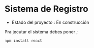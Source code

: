 <h1> Sistema de Registro</h1>

  - Estado del proyecto : En construcción

Pra jecutar el sistema debes poner ;

```npm install react```
